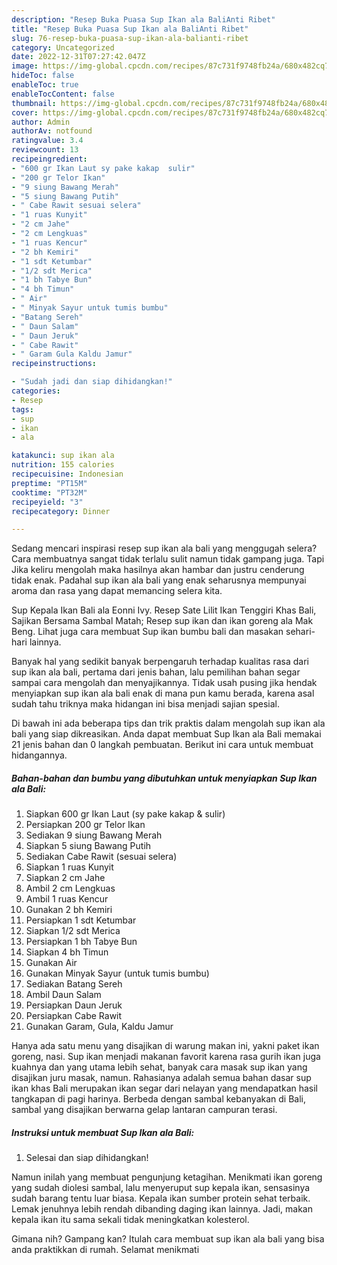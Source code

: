 ```yaml
---
description: "Resep Buka Puasa Sup Ikan ala BaliAnti Ribet"
title: "Resep Buka Puasa Sup Ikan ala BaliAnti Ribet"
slug: 76-resep-buka-puasa-sup-ikan-ala-balianti-ribet
category: Uncategorized
date: 2022-12-31T07:27:42.047Z
image: https://img-global.cpcdn.com/recipes/87c731f9748fb24a/680x482cq70/sup-ikan-ala-bali-foto-resep-utama.jpg
hideToc: false
enableToc: true
enableTocContent: false
thumbnail: https://img-global.cpcdn.com/recipes/87c731f9748fb24a/680x482cq70/sup-ikan-ala-bali-foto-resep-utama.jpg
cover: https://img-global.cpcdn.com/recipes/87c731f9748fb24a/680x482cq70/sup-ikan-ala-bali-foto-resep-utama.jpg
author: Admin
authorAv: notfound
ratingvalue: 3.4
reviewcount: 13
recipeingredient:
- "600 gr Ikan Laut sy pake kakap  sulir"
- "200 gr Telor Ikan"
- "9 siung Bawang Merah"
- "5 siung Bawang Putih"
- " Cabe Rawit sesuai selera"
- "1 ruas Kunyit"
- "2 cm Jahe"
- "2 cm Lengkuas"
- "1 ruas Kencur"
- "2 bh Kemiri"
- "1 sdt Ketumbar"
- "1/2 sdt Merica"
- "1 bh Tabye Bun"
- "4 bh Timun"
- " Air"
- " Minyak Sayur untuk tumis bumbu"
- "Batang Sereh"
- " Daun Salam"
- " Daun Jeruk"
- " Cabe Rawit"
- " Garam Gula Kaldu Jamur"
recipeinstructions:

- "Sudah jadi dan siap dihidangkan!"
categories:
- Resep
tags:
- sup
- ikan
- ala

katakunci: sup ikan ala 
nutrition: 155 calories
recipecuisine: Indonesian
preptime: "PT15M"
cooktime: "PT32M"
recipeyield: "3"
recipecategory: Dinner

---
```



Sedang mencari inspirasi resep sup ikan ala bali yang menggugah selera? Cara membuatnya sangat tidak terlalu sulit namun tidak gampang juga. Tapi Jika keliru mengolah maka hasilnya akan hambar dan justru cenderung tidak enak. Padahal sup ikan ala bali yang enak seharusnya mempunyai aroma dan rasa yang dapat memancing selera kita.


Sup Kepala Ikan Bali ala Eonni Ivy. Resep Sate Lilit Ikan Tenggiri Khas Bali, Sajikan Bersama Sambal Matah; Resep sup ikan dan ikan goreng ala Mak Beng. Lihat juga cara membuat Sup ikan bumbu bali dan masakan sehari-hari lainnya.

Banyak hal yang sedikit banyak berpengaruh terhadap kualitas rasa dari sup ikan ala bali, pertama dari jenis bahan, lalu pemilihan bahan segar sampai cara mengolah dan menyajikannya. Tidak usah pusing jika hendak menyiapkan sup ikan ala bali enak di mana pun kamu berada, karena asal sudah tahu triknya maka hidangan ini bisa menjadi sajian spesial.


Di bawah ini ada beberapa tips dan trik praktis dalam mengolah sup ikan ala bali yang siap dikreasikan. Anda dapat membuat Sup Ikan ala Bali memakai 21 jenis bahan dan 0 langkah pembuatan. Berikut ini cara untuk membuat hidangannya.

<!--inarticleads1-->

##### Bahan-bahan dan bumbu yang dibutuhkan untuk menyiapkan Sup Ikan ala Bali:

1. Siapkan 600 gr Ikan Laut (sy pake kakap &amp; sulir)
1. Persiapkan 200 gr Telor Ikan
1. Sediakan 9 siung Bawang Merah
1. Siapkan 5 siung Bawang Putih
1. Sediakan  Cabe Rawit (sesuai selera)
1. Siapkan 1 ruas Kunyit
1. Siapkan 2 cm Jahe
1. Ambil 2 cm Lengkuas
1. Ambil 1 ruas Kencur
1. Gunakan 2 bh Kemiri
1. Persiapkan 1 sdt Ketumbar
1. Siapkan 1/2 sdt Merica
1. Persiapkan 1 bh Tabye Bun
1. Siapkan 4 bh Timun
1. Gunakan  Air
1. Gunakan  Minyak Sayur (untuk tumis bumbu)
1. Sediakan Batang Sereh
1. Ambil  Daun Salam
1. Persiapkan  Daun Jeruk
1. Persiapkan  Cabe Rawit
1. Gunakan  Garam, Gula, Kaldu Jamur


Hanya ada satu menu yang disajikan di warung makan ini, yakni paket ikan goreng, nasi. Sup ikan menjadi makanan favorit karena rasa gurih ikan juga kuahnya dan yang utama lebih sehat, banyak cara masak sup ikan yang disajikan juru masak, namun. Rahasianya adalah semua bahan dasar sup ikan khas Bali merupakan ikan segar dari nelayan yang mendapatkan hasil tangkapan di pagi harinya. Berbeda dengan sambal kebanyakan di Bali, sambal yang disajikan berwarna gelap lantaran campuran terasi. 

<!--inarticleads2-->

##### Instruksi untuk membuat Sup Ikan ala Bali:


1. Selesai dan siap dihidangkan!

Namun inilah yang membuat pengunjung ketagihan. Menikmati ikan goreng yang sudah diolesi sambal, lalu menyeruput sup kepala ikan, sensasinya sudah barang tentu luar biasa. Kepala ikan sumber protein sehat terbaik. Lemak jenuhnya lebih rendah dibanding daging ikan lainnya. Jadi, makan kepala ikan itu sama sekali tidak meningkatkan kolesterol. 

Gimana nih? Gampang kan? Itulah cara membuat sup ikan ala bali yang bisa anda praktikkan di rumah. Selamat menikmati
